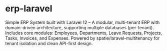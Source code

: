 # erp-laravel
Simple ERP System built with Laravel 12 – A modular, multi-tenant ERP with domain-driven architecture, supporting multiple databases (per-tenant). Includes core modules: Employees, Departments, Leave Requests, Projects, Tasks, Invoices, and Expenses. Powered by spatie/laravel-multitenancy for tenant isolation and clean API-first design.
